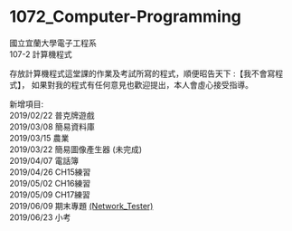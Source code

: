 # 1072_Computer-Programming
國立宜蘭大學電子工程系<br>
107-2 計算機程式

存放計算機程式這堂課的作業及考試所寫的程式，順便昭告天下 :【我不會寫程式】，
如果對我的程式有任何意見也歡迎提出，本人會虛心接受指導。

新增項目: <br>
2019/02/22 普克牌遊戲<br>
2019/03/08 簡易資料庫<br>
2019/03/15 農業 <br>
2019/03/22 簡易圖像產生器 (未完成)<br>
2019/04/07 電話簿 <br>
2019/04/26 CH15練習 <br>
2019/05/02 CH16練習 <br>
2019/05/09 CH17練習 <br>
2019/06/09 期末專題 [(Network_Tester)](https://github.com/whitepig3s/Network_Tester)<br>
2019/06/23 小考
